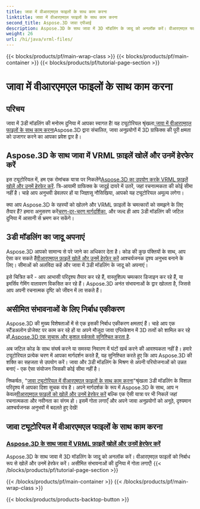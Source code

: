 ```yaml
---
title: जावा में वीआरएमएल फाइलों के साथ काम करना
linktitle: जावा में वीआरएमएल फाइलों के साथ काम करना
second_title: Aspose.3D जावा एपीआई
description: Aspose.3D के साथ जावा में 3D मॉडलिंग के जादू को अनलॉक करें। वीआरएमएल फाइलों को निर्बाध रूप से खोलें और उनमें हेरफेर करें। असीमित संभावनाओं की दुनिया में गोता लगाएँ!
weight: 26
url: /hi/java/vrml-files/
---
```


{{< blocks/products/pf/main-wrap-class >}}
{{< blocks/products/pf/main-container >}}
{{< blocks/products/pf/tutorial-page-section >}}

# जावा में वीआरएमएल फाइलों के साथ काम करना

## परिचय

 जावा में 3डी मॉडलिंग की मनोरम दुनिया में आपका स्वागत है! यह ट्यूटोरियल श्रृंखला,[जावा में वीआरएमएल फाइलों के साथ काम करना](./open-vrml-files-java/)Aspose.3D द्वारा संचालित, जावा अनुप्रयोगों में 3D ग्राफिक्स की पूरी क्षमता को उजागर करने का आपका प्रवेश द्वार है।

## Aspose.3D के साथ जावा में VRML फ़ाइलें खोलें और उनमें हेरफेर करें
 इस ट्यूटोरियल में, हम एक रोमांचक यात्रा पर निकलेंगे[Aspose.3D का उपयोग करके VRML फ़ाइलें खोलें और उनमें हेरफेर करें](./open-vrml-files-java/). त्रि-आयामी ग्राफिक्स के जादुई दायरे में उतरें, जहां रचनात्मकता की कोई सीमा नहीं है। चाहे आप अनुभवी डेवलपर हों या जिज्ञासु नौसिखिया, आपको यह ट्यूटोरियल अमूल्य लगेगा।

 क्या आप Aspose.3D के रहस्यों को खोलने और VRML फ़ाइलों के चमत्कारों को समझने के लिए तैयार हैं? हमारा अनुसरण करें[चरण-दर-चरण मार्गदर्शिका](./open-vrml-files-java/), और जल्द ही आप 3डी मॉडलिंग की जटिल दुनिया में आसानी से भ्रमण कर सकेंगे।

## 3डी मॉडलिंग का जादू अपनाएं
 Aspose.3D आपको सामान्य से परे जाने का अधिकार देता है। कोड की कुछ पंक्तियों के साथ, आप ऐसा कर सकते हैं[वीआरएमएल फ़ाइलें खोलें और उनमें हेरफेर करें](./open-vrml-files-java/) आश्चर्यजनक दृश्य अनुभव बनाने के लिए। सीमाओं को अलविदा कहें और जावा में 3डी मॉडलिंग के जादू को अपनाएं।

इसे चित्रित करें - आप आभासी परिदृश्य तैयार कर रहे हैं, वास्तुशिल्प चमत्कार डिजाइन कर रहे हैं, या इमर्सिव गेमिंग वातावरण विकसित कर रहे हैं। Aspose.3D अनंत संभावनाओं के द्वार खोलता है, जिससे आप अपनी रचनात्मक दृष्टि को जीवन में ला सकते हैं।

## असीमित संभावनाओं के लिए निर्बाध एकीकरण
 Aspose.3D की मुख्य विशेषताओं में से एक इसकी निर्बाध एकीकरण क्षमताएं हैं। चाहे आप एक स्टैंडअलोन प्रोजेक्ट पर काम कर रहे हों या अपने मौजूदा जावा एप्लिकेशन में 3D तत्वों को शामिल कर रहे हों,[Aspose.3D एक सुचारू और कुशल वर्कफ़्लो सुनिश्चित करता है](./open-vrml-files-java/).

अब जटिल कोड के साथ संघर्ष करने या समस्या निवारण में घंटों खर्च करने की आवश्यकता नहीं है। हमारे ट्यूटोरियल प्रत्येक चरण में आपका मार्गदर्शन करते हैं, यह सुनिश्चित करते हुए कि आप Aspose.3D की शक्ति का सहजता से उपयोग करें। जावा और 3डी मॉडलिंग के मिश्रण से अपनी परियोजनाओं को उन्नत बनाएं - एक ऐसा संयोजन जिसकी कोई सीमा नहीं है।

निष्कर्षतः, "[जावा ट्यूटोरियल में वीआरएमएल फाइलों के साथ काम करना](./open-vrml-files-java/)"श्रृंखला 3डी मॉडलिंग के विशाल परिदृश्य में आपका दिशा सूचक यंत्र है। अपने मार्गदर्शक के रूप में Aspose.3D के साथ, आप न केवल[वीआरएमएल फाइलों को खोलें और उनमें हेरफेर करें](./open-vrml-files-java/) बल्कि एक ऐसी यात्रा पर भी निकलें जहां रचनात्मकता और नवीनता का संगम हो। इसमें गोता लगाएँ और अपने जावा अनुप्रयोगों को अनूठे, दृश्यमान आश्चर्यजनक अनुभवों में बदलते हुए देखें!
## जावा ट्यूटोरियल में वीआरएमएल फाइलों के साथ काम करना
### [Aspose.3D के साथ जावा में VRML फ़ाइलें खोलें और उनमें हेरफेर करें](./open-vrml-files-java/)
Aspose.3D के साथ जावा में 3D मॉडलिंग के जादू को अनलॉक करें। वीआरएमएल फाइलों को निर्बाध रूप से खोलें और उनमें हेरफेर करें। असीमित संभावनाओं की दुनिया में गोता लगाएँ!
{{< /blocks/products/pf/tutorial-page-section >}}

{{< /blocks/products/pf/main-container >}}
{{< /blocks/products/pf/main-wrap-class >}}

{{< blocks/products/products-backtop-button >}}
